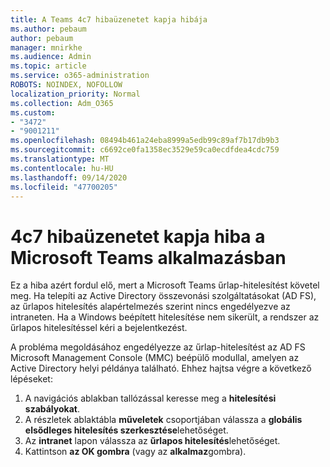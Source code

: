 ```yaml
---
title: A Teams 4c7 hibaüzenetet kapja hibája
ms.author: pebaum
author: pebaum
manager: mnirkhe
ms.audience: Admin
ms.topic: article
ms.service: o365-administration
ROBOTS: NOINDEX, NOFOLLOW
localization_priority: Normal
ms.collection: Adm_O365
ms.custom:
- "3472"
- "9001211"
ms.openlocfilehash: 08494b461a24eba8999a5edb99c89af7b17db9b3
ms.sourcegitcommit: c6692ce0fa1358ec3529e59ca0ecdfdea4cdc759
ms.translationtype: MT
ms.contentlocale: hu-HU
ms.lasthandoff: 09/14/2020
ms.locfileid: "47700205"
---
```

# <a name="4c7-error-in-microsoft-teams"></a>4c7 hibaüzenetet kapja hiba a Microsoft Teams alkalmazásban

Ez a hiba azért fordul elő, mert a Microsoft Teams űrlap-hitelesítést követel meg. Ha telepíti az Active Directory összevonási szolgáltatásokat (AD FS), az űrlapos hitelesítés alapértelmezés szerint nincs engedélyezve az intraneten. Ha a Windows beépített hitelesítése nem sikerült, a rendszer az űrlapos hitelesítéssel kéri a bejelentkezést.

A probléma megoldásához engedélyezze az űrlap-hitelesítést az AD FS Microsoft Management Console (MMC) beépülő modullal, amelyen az Active Directory helyi példánya található. Ehhez hajtsa végre a következő lépéseket: 

1. A navigációs ablakban tallózással keresse meg a **hitelesítési szabályokat**.
2. A részletek ablaktábla **műveletek** csoportjában válassza a **globális elsődleges hitelesítés szerkesztése**lehetőséget.
3. Az **intranet** lapon válassza az **űrlapos hitelesítés**lehetőséget.
4. Kattintson **az OK gombra** (vagy az **alkalmaz**gombra).